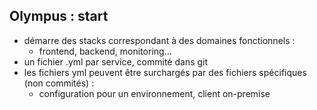 ## Olympus : start
* démarre des stacks correspondant à des domaines fonctionnels :
  * frontend, backend, monitoring...
* un fichier .yml par service, commité dans git
* les fichiers yml peuvent être surchargés par des fichiers spécifiques (non commités) :
  * configuration pour un environnement, client on-premise

